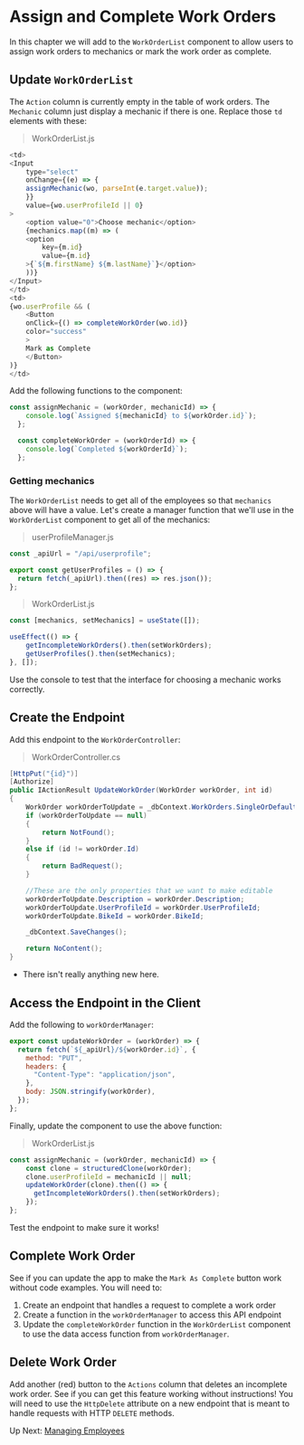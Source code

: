 # Assign and Complete Work Orders
In this chapter we will add to the `WorkOrderList` component to allow users to assign work orders to mechanics or mark the work order as complete. 

## Update `WorkOrderList`
The `Action` column is currently empty in the table of work orders. The `Mechanic` column just display a mechanic if there is one. Replace those `td` elements with these:
> WorkOrderList.js
``` javascript
<td>
<Input
    type="select"
    onChange={(e) => {
    assignMechanic(wo, parseInt(e.target.value));
    }}
    value={wo.userProfileId || 0}
>
    <option value="0">Choose mechanic</option>
    {mechanics.map((m) => (
    <option
        key={m.id}
        value={m.id}
    >{`${m.firstName} ${m.lastName}`}</option>
    ))}
</Input>
</td>
<td>
{wo.userProfile && (
    <Button
    onClick={() => completeWorkOrder(wo.id)}
    color="success"
    >
    Mark as Complete
    </Button>
)}
</td>
```
Add the following functions to the component:
``` javascript
const assignMechanic = (workOrder, mechanicId) => {
    console.log(`Assigned ${mechanicId} to ${workOrder.id}`);
  };

  const completeWorkOrder = (workOrderId) => {
    console.log(`Completed ${workOrderId}`);
  };
```

### Getting mechanics
The `WorkOrderList` needs to get all of the employees so that `mechanics` above will have a value. Let's create a manager function that we'll use in the `WorkOrderList` component to get all of the mechanics:
>userProfileManager.js
``` javascript
const _apiUrl = "/api/userprofile";

export const getUserProfiles = () => {
  return fetch(_apiUrl).then((res) => res.json());
};
```
>WorkOrderList.js
``` javascript
const [mechanics, setMechanics] = useState([]);

useEffect(() => {
    getIncompleteWorkOrders().then(setWorkOrders);
    getUserProfiles().then(setMechanics);
}, []);
```
Use the console to test that the interface for choosing a mechanic works correctly. 

## Create the Endpoint
Add this endpoint to the `WorkOrderController`:
>WorkOrderController.cs
``` csharp
[HttpPut("{id}")]
[Authorize]
public IActionResult UpdateWorkOrder(WorkOrder workOrder, int id)
{
    WorkOrder workOrderToUpdate = _dbContext.WorkOrders.SingleOrDefault(wo => wo.Id == id);
    if (workOrderToUpdate == null)
    {
        return NotFound();
    }
    else if (id != workOrder.Id)
    {
        return BadRequest();
    }

    //These are the only properties that we want to make editable
    workOrderToUpdate.Description = workOrder.Description;
    workOrderToUpdate.UserProfileId = workOrder.UserProfileId;
    workOrderToUpdate.BikeId = workOrder.BikeId;

    _dbContext.SaveChanges();

    return NoContent();
}
```
- There isn't really anything new here. 

## Access the Endpoint in the Client

Add the following to `workOrderManager`:
``` javascript
export const updateWorkOrder = (workOrder) => {
  return fetch(`${_apiUrl}/${workOrder.id}`, {
    method: "PUT",
    headers: {
      "Content-Type": "application/json",
    },
    body: JSON.stringify(workOrder),
  });
};
```
Finally, update the component to use the above function:
> WorkOrderList.js
``` javascript
const assignMechanic = (workOrder, mechanicId) => {
    const clone = structuredClone(workOrder);
    clone.userProfileId = mechanicId || null;
    updateWorkOrder(clone).then(() => {
      getIncompleteWorkOrders().then(setWorkOrders);
    });
};
```

Test the endpoint to make sure it works!

## Complete Work Order
See if you can update the app to make the `Mark As Complete` button work without code examples. You will need to:
1. Create an endpoint that handles a request to complete a work order
1. Create a function in the `workOrderManager` to access this API endpoint
1. Update the `completeWorkOrder` function in the `WorkOrderList` component to use the data access function from `workOrderManager`. 

## Delete Work Order
Add another (red) button to the `Actions` column that deletes an incomplete work order. See if you can get this feature working without instructions! You will need to use the `HttpDelete` attribute on a new endpoint that is meant to handle requests with HTTP `DELETE` methods. 

Up Next: [Managing Employees](./biancas-employee-roles.md)